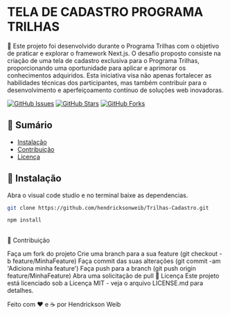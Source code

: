 # TELA DE CADASTRO PROGRAMA TRILHAS

🚀 Este projeto foi desenvolvido durante o Programa Trilhas com o objetivo de praticar e explorar o framework Next.js. O desafio proposto consiste na criação de uma tela de cadastro exclusiva para o Programa Trilhas, proporcionando uma oportunidade para aplicar e aprimorar os conhecimentos adquiridos. Esta iniciativa visa não apenas fortalecer as habilidades técnicas dos participantes, mas também contribuir para o desenvolvimento e aperfeiçoamento contínuo de soluções web inovadoras.

[![GitHub Issues](https://img.shields.io/github/issues/hendricksonweib/Trilhas-Cadastro.svg)](https://github.com/hendricksonweib/Trilhas-Cadastro/issues)
[![GitHub Stars](https://img.shields.io/github/stars/hendricksonweib/Trilhas-Cadastro.svg)](https://github.com/hendricksonweib/Trilhas-Cadastro/stargazers)
[![GitHub Forks](https://img.shields.io/github/forks/hendricksonweib/Trilhas-Cadastro.svg)](https://github.com/hendricksonweib/Trilhas-Cadastro/network)


## 📖 Sumário

- [Instalação](#instalação)
- [Contribuição](#contribuição)
- [Licença](#licença)

## 🚀 Instalação

Abra o visual code studio e no terminal baixe as dependencias.
```bash
git clone https://github.com/hendricksonweib/Trilhas-Cadastro.git
```
```bash
npm install
```

##
🤝 Contribuição

Faça um fork do projeto
Crie uma branch para a sua feature (git checkout -b feature/MinhaFeature)
Faça commit das suas alterações (git commit -am 'Adiciona minha feature')
Faça push para a branch (git push origin feature/MinhaFeature)
Abra uma solicitação de pull
📝 Licença
Este projeto está licenciado sob a Licença MIT - veja o arquivo LICENSE.md para detalhes.

Feito com ❤️ e ☕️ por Hendrickson Weib


